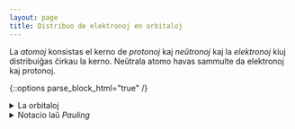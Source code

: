 ```yaml
---
layout: page
title: Distribuo de elektronoj en orbitaloj
---
```


La *atomoj* konsistas el kerno de *protonoj* kaj *neŭtronoj* kaj la *elektronoj* kiuj distribuiĝas ĉirkau la kerno.
Neŭtrala atomo havas sammulte da elektronoj kaj protonoj.


<!--uzi details / summary, ĉu GH-paĝojn ni povas ankaŭ etendi per *.rb?
http://movb.de/jekyll-details-support.html -->

{::options parse_block_html="true" /}

<details>
  <summary markdown="span">
  La orbitaloj
</summary>

# La orbitaloj

La elektronoj distribuiĝas laŭ sia energinivelo en *orbitalojn*. Ĉiu orbitalo
povas esti identigita per tri nombroj *n*, *l* kaj *m* kun la sekvaj ecoj:

### precipa kvantumnombro *n*

Ĝi indikas la *ŝelon* kaj estas natura nombro 1, 2, 3 ktp. Foje oni indikas ĝin ankaŭ per majusklo: K, L, M ktp.

### kroma kvantumnombro *l*

Ĝi indikas la *subŝelon* kaj varias inter 0 kaj *n* - 1. Oni nomas gin ankau azimuta momanto. La energinivelo de subŝelo kreskas laŭ la sumo *n + l*. Anstataŭ numeroj oni uzas minusklojn por nomi la subŝelon: s, p, d, f, g, h, i, j

### magneta kvantumnombro *m*

Ĝi varias inter *-l* kaj *l* kaj donas la orbitalon ene de subŝelo. Ĉiu orbitalo povas enhavi maksimume du elektronojn. Ili devas havi distingan *spinon*, kiu povas esti *supren* aŭ *malsupren*.
</details>



<details>
  <summary markdown="span">
  Notacio laŭ <i>Pauling</i>
</summary>

## Notacio laŭ *Pauling*

<label for="protonnombro">nombro de protonoj:</label> <b><span id="pn_info">12</span></b><br>
<input type="range" id="protonnombro" style="width: 50em; max-width: 80%" value="protonnombro" min="1" max="118" value="12" onchange="aktualigo()">

La notacio de *Pauling* montras la distribuon de la elektronoj en la orbitalojn. La subŝeloj en tiu notacio estas aranĝitaj tiel, ke la supraj havas pli altan energinivelon ol la malsupraj.

<div id="pauling_inf" style="font-weight: bold;"></div>
<div id="pauling">
</div>

<script>
    function aktualigo() {
        const n_proton = document.getElementById('protonnombro').value;
        document.getElementById('pn_info').textContent = n_proton;
        distribuo(+n_proton);
    }

    // kp https://www.seilnacht.com/Lexikon/psval.htm
    // kaj https://de.wikipedia.org/wiki/Aufbauprinzip

    // krome montru elementonomojn, mallongigitajn notaciojn, periodon kaj blokon/grupon ktp.
    // laŭ https://de.wikipedia.org/wiki/Elektronenkonfiguration

    const subŝeloj = "spdfghij";
    const elementoj = [
    'hidrogeno (H)',
    'heliumo (He)',
    'litio (Li)',
    'berilio (Be)',
    'boro (B)',
    'karbono (C)',
    'azoto (N)',
    'oksigeno (O)',
    'fluoro (F)',
    'neono (Ne)',
    'natrio (Na)',
    'magnezio (Mg)',
    'aluminio (Al)',
    'silicio (Si)',
    'fosforo (P)',
    'sulfuro (S)',
    'kloro (Cl)',
    'argono (Ar)',
    'kalio (K)',
    'kalcio (Ca)',
    'skandio (Sc)',
    'titano (Ti)',
    'vanado (V)',
    'kromo (Cr)',
    'mangano (Mn)',
    'fero (Fe)',
    'kobalto (Co)',
    'nikelo (Ni)',
    'kupro (Cu)',
    'zinko (Zn)',
    'galiumo (Ga)',
    'germaniumo (Ge)',
    'arseno (As)',
    'seleno (Se)',
    'bromo (Br)',
    'kriptono (Kr)',
    'rubidio (Rb)',
    'stroncio (Sr)',
    'itrio (Y)',
    'zirkonio (Zr)',
    'niobo (Nb)',
    'molibdeno (Mo)',
    'teknecio (Tc)',
    'rutenio (Ru)',
    'rodio (Rh)',
    'paladio (Pd)',
    'arĝento (Ag)',
    'kadmio (Cd)',
    'indio (In)',
    'stano (Sn)',
    'antimono (Sb)',
    'teluro (Te)',
    'jodo (I)',
    'ksenono (Xe)',
    'cezio (Cs)',
    'bario (Ba)',
    'lantano (La)',
    'cerio (Ce)',
    'prazeodimo (Pr)',
    'neodimo (Nd)',
    'prometio (Pm)',
    'samario (Sm)',
    'eŭropio (Eu)',
    'gadolinio (Gd)',
    'terbio (Tb)',
    'disprozio (Dy)',
    'holmio (Ho)',
    'erbio (Er)',
    'tulio (Tm)',
    'iterbio (Yb)',
    'lutecio (Lu)',
    'hafnio (Hf)',
    'tantalo (Ta)',
    'volframo (W)',
    'renio (Re)',
    'osmio (Os)',
    'iridio (Ir)',
    'plateno (Pt)',
    'oro (Au)',
    'hidrargo (Hg)',
    'talio (Tl)',
    'plumbo (Pb)',
    'bismuto (Bi)',
    'polonio (Po)',
    'astato (At)',
    'radono (Rn)',
    'franciumo (Fr)',
    'radiumo (Ra)',
    'aktiniumo (Ac)',
    'torio (Th)',
    'protaktinio (Pa)',
    'uranio (U)',
    'neptunio (Np)',
    'plutonio (Pu)',
    'americio (Am)',
    'kuriumo (Cm)',
    'berkelio (Bk)',
    'kaliforniumo (Cf)',
    'ejnŝtejnio (Es)',
    'fermio (Fm)',
    'mendelevio (Md)',
    'nobelio (No)',
    'laŭrencio (Lr)',
    'ruterfordio (Rf)',
    'dubnio (Db)',
    'seborgio (Sg)',
    'borio (Bh)',
    'hasio (Hs)',
    'mejtnerio (Mt)',
    'darmŝtatio (Ds)',
    'rentgenio (Rg)',
    'kopernicio (Cn)',
    'nihonio (Nh)',
    'flerovio (Fl)',
    'moskovio (Mc)',
    'livermorio (Lv)',
    'teneso (Ts)',
    'oganesono (Og)'
    ]; 

    const esceptoj = {
        24: "3d5 4s1", 42: "4d5 5s1",
        41: "4d4 5s1", 44: "4d7 5s1", 45: "4d8 5s1",
        46: "4d10 5s0", 78: "4f14 5d9 6s1",
        29: "3d10 4s1", 47: "4d10 5s1", 79: "4f14 5d10 6s1",
        57: "5d1 4f0 6s2", 89: "6d1 5f0 7s2", 90: "6d2 5f0 7s2",
        58: "4f1 5d1 6s2", 91: "5f2 6d1 7s2", 92: "5f3 6d1 7s2", 93: "5f4 6d1 7s2",
        64: "4f7 5d1 6s2", 96: "5f7 6d1 7s2" // , 103: "5f14 7s2 7p1"
        }

    const pauling = document.getElementById("pauling");

    function subŝeloIt() {
        let nivelo = 1;
        let n = 1;

        // trakuras laŭ kreskanta energinivelo (n+l) la
        // subŝeloj priskribitajn per kvantumnombroj n kaj l
        const ssIterator = {

            next: function() {
                // aktuala subŝelo
                const l = nivelo - n;  // energio: n + l = nivelo
                const result = {value:  [n,l], done: (nivelo>8  )};

                if ( n < Math.min(nivelo,7) ) {
                    n++;
                } else {
                    // sekva energinivelo
                    nivelo++;
                    // l: [0..n-1], do n: [(nivelo+1)/2]..nivelo
                    n = Math.trunc(nivelo/2)+1;
                }
                return result;
            }
        };
        return ssIterator;
    }

    // distribuo de elektronoj sur orbitaloj de unu subŝelo
    function distr_ss(ss, n_ele) {
        const ldiv = document.getElementById("p_"+ss);
        const orbitaloj = ldiv.querySelectorAll('.orbital');
        let n_orb = orbitaloj.length;

        for (let orb of orbitaloj) {
            // dum restas pli da elektronoj ol orbitaloj en la
            // aktuala subŝelo, ni disdonas po du
            if (n_ele > 0 && n_ele > n_orb) {
                orb.textContent = '↑↓';
                n_orb--;
                n_ele -= 2;
            } else if (n_ele) {
                orb.textContent = '↑.';
                n_orb--;
                n_ele -= 1;
            } else {
                orb.textContent = '..';
            }
        }

        // redonu restantajn elektronojn
        return n_ele;
    }

    // distribuu n_ele elektronojn laŭ la reguloj al orbitaloj
    function distribuo(n_ele) {
        const ss = subŝeloIt();
        let result = ss.next();
        let ele_rest = n_ele;
        
        while (!result.done) {
            const n = result.value[0];
            const l = result.value[1];

            // ni havas 2*l+1 orbitaloj po suŝelo (m: -l..-l)
            let n_orbitaloj = 2 * l + 1;
            const subs = subŝeloj[l];
            ele_rest = distr_ss(+n+subs,ele_rest);

            // iru al sekva subŝelo
            result = ss.next();
        }

        document.getElementById("pauling_inf").textContent = elementoj[n_ele-1];

        // por esceptaj elementoj faru korektojn
        if (esceptoj[n_ele]) {
            const esc = esceptoj[n_ele].split(' ');
            for (e of esc) {
              const ss = e.substring(0,2); // la subŝelo
              const ne = +e.substring(2); // la nombro da elektronoj
              distr_ss(ss,ne);
            }

            document.getElementById("pauling_inf").textContent += " - devia distribuo!"
        }
    }

    // kreu la HTML-elementojn por la noticio laŭ Pauling
    const ss = subŝeloIt();
    let result = ss.next();
    
    while (!result.done) {
        const n = result.value[0];
        const l = result.value[1];
        // nombro de orbitaloj sur subŝelo estas
        // 2 * l + 1, ĉar m: -l..+l
        const n_orbitaloj = 2 * l + 1;
        const subs = subŝeloj[l];

        // n+l donas la subŝelon kiun ni montru en nova linio
        // supre de la aliaj
        const ldiv = document.createElement("div");
        ldiv.setAttribute("id","p_" + n + subs);
        const ll = document.createElement("span");
        ll.textContent = +n + subs;
        ll.setAttribute("style","width: 2em; display: inline-block");
        ldiv.append(ll);

        // por ĉiu orbitalo sur tiu subŝelo ni alonas kesteton
        for (let o=0; o<n_orbitaloj; o++) {
            const osp = document.createElement("span");
            osp.textContent = '..';
            osp.classList.add('orbital');
            osp.setAttribute("style","display: inline-block; width: 1.2em; text-align: center; border: 1px solid black; margin: 2px; padding: 0 .4em 3px;");
            ldiv.append(osp);
        }
        pauling.prepend(ldiv);     

        // iru al sekva subŝelo
        result = ss.next();
    }

    aktualigo();

</script>

</details>